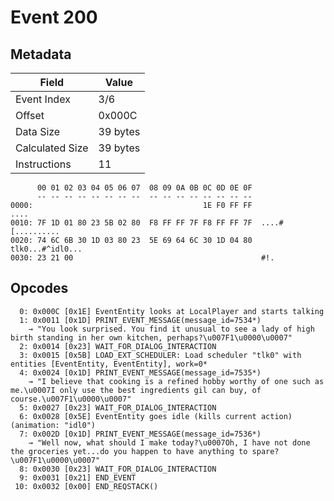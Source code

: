# Event 200

## Metadata

| Field           | Value    |
|-----------------|----------|
| Event Index     | 3/6      |
| Offset          | 0x000C   |
| Data Size       | 39 bytes |
| Calculated Size | 39 bytes |
| Instructions    | 11       |

```
      00 01 02 03 04 05 06 07  08 09 0A 0B 0C 0D 0E 0F
      -- -- -- -- -- -- -- --  -- -- -- -- -- -- -- --
0000:                                      1E F0 FF FF              ....
0010: 7F 1D 01 80 23 5B 02 80  F8 FF FF 7F F8 FF FF 7F  ....#[..........
0020: 74 6C 6B 30 1D 03 80 23  5E 69 64 6C 30 1D 04 80  tlk0...#^idl0...
0030: 23 21 00                                          #!.             
```

## Opcodes

```
  0: 0x000C [0x1E] EventEntity looks at LocalPlayer and starts talking
  1: 0x0011 [0x1D] PRINT_EVENT_MESSAGE(message_id=7534*)
    → "You look surprised. You find it unusual to see a lady of high birth standing in her own kitchen, perhaps?\u007F1\u0000\u0007"
  2: 0x0014 [0x23] WAIT_FOR_DIALOG_INTERACTION
  3: 0x0015 [0x5B] LOAD_EXT_SCHEDULER: Load scheduler "tlk0" with entities [EventEntity, EventEntity], work=0*
  4: 0x0024 [0x1D] PRINT_EVENT_MESSAGE(message_id=7535*)
    → "I believe that cooking is a refined hobby worthy of one such as me.\u0007I only use the best ingredients gil can buy, of course.\u007F1\u0000\u0007"
  5: 0x0027 [0x23] WAIT_FOR_DIALOG_INTERACTION
  6: 0x0028 [0x5E] EventEntity goes idle (kills current action) (animation: "idl0")
  7: 0x002D [0x1D] PRINT_EVENT_MESSAGE(message_id=7536*)
    → "Well now, what should I make today?\u0007Oh, I have not done the groceries yet...do you happen to have anything to spare?\u007F1\u0000\u0007"
  8: 0x0030 [0x23] WAIT_FOR_DIALOG_INTERACTION
  9: 0x0031 [0x21] END_EVENT
 10: 0x0032 [0x00] END_REQSTACK()
```
